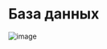 # База данных
![image](https://github.com/Wastopous/Progect10/assets/102659233/81cec151-e352-4bb9-92e0-95399eb70c87)
